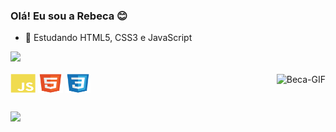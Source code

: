 ### Olá! Eu sou a Rebeca 😊

- 🌱 Estudando HTML5, CSS3 e JavaScript

<div>
  <img height="180em" src="https://github-readme-stats.vercel.app/api/top-langs/?username=rebecanepom&layout=compact&langs_count=16&theme=dracula"/>
</div>

<div style="display: inline_block"><br>
  <img align="right" alt="Beca-GIF" height="250" src="https://github.com/rebecanepom/rebecanepom/assets/148262335/c6dfbe41-a74e-402a-a184-0aa52fd0392f">
  <img align="center" alt="Beca-Js" height="30" width="40" src="https://raw.githubusercontent.com/devicons/devicon/master/icons/javascript/javascript-plain.svg">
  <img align="center" alt="Beca-HTML" height="30" width="40" src="https://raw.githubusercontent.com/devicons/devicon/master/icons/html5/html5-original.svg">
  <img align="center" alt="Beca-CSS" height="30" width="40" src="https://raw.githubusercontent.com/devicons/devicon/master/icons/css3/css3-original.svg">
  
</div>

##
<div>
  <a href="https://www.linkedin.com/in/rebeca-nepomuceno-rios-069204277" target="_blank"><img src="https://img.shields.io/badge/-LinkedIn-%230077B5?style=for-the-badge&logo=linkedin&logoColor=white" target="_blank"></a>
</div>

